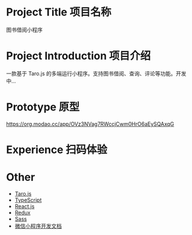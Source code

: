 # Project Title 项目名称
图书借阅小程序

# Project Introduction 项目介绍

一款基于 Taro.js 的多端运行小程序。支持图书借阅、查询、评论等功能。开发中...
# Prototype 原型

https://org.modao.cc/app/OVz3NVag7RWccjCwm0HrO6aEySQAxqG

# Experience 扫码体验


# Other

- [Taro.js](https://nervjs.github.io/taro/docs/GETTING-STARTED.html)
- [TypeScript](https://www.tslang.cn/docs/home.html)
- [React.js](https://zh-hans.reactjs.org/)
- [Redux](https://cn.redux.js.org/)
- [Sass](http://sass.bootcss.com/docs/sass-reference/)
- [微信小程序开发文档](https://developers.weixin.qq.com/miniprogram/dev/framework/)
